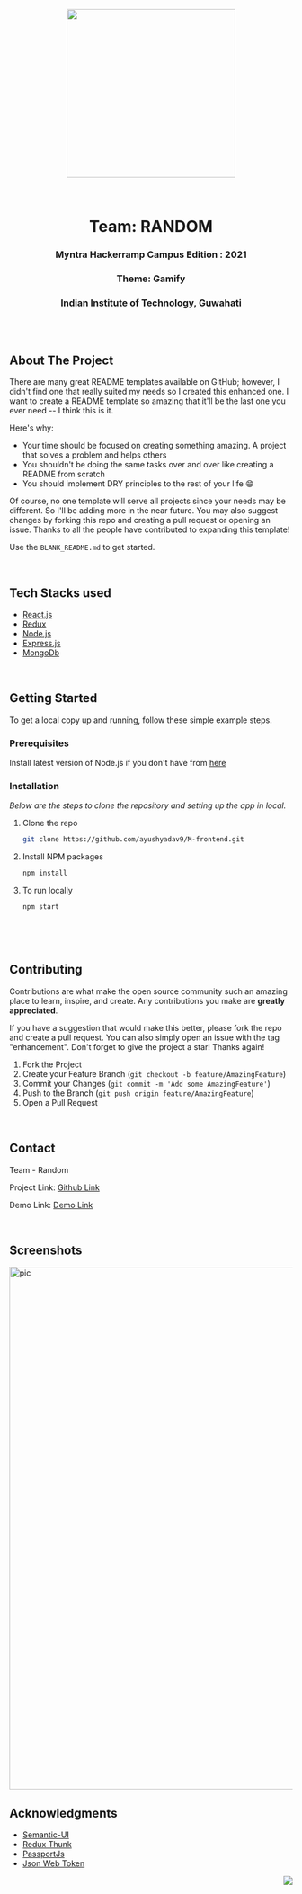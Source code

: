 <div id="top"></div>
<!-- PROJECT LOGO -->
<p align="center">
  <img width="300px" src="https://myntrascmuistatic.myntassets.com/partner-assets/unity/img/myntra-icon.png">
</p>
<br />
<div align="center">
    <h1>Team: RANDOM</H1>
    <H3>Myntra Hackerramp Campus Edition : 2021 </h3>
    <h3> Theme: Gamify</h3>
    <h3> Indian Institute of Technology, Guwahati </h3>
</div>

<br/>

<br/>


<!-- ABOUT THE PROJECT -->

## About The Project


There are many great README templates available on GitHub; however, I didn't find one that really suited my needs so I created this enhanced one. I want to create a README template so amazing that it'll be the last one you ever need -- I think this is it.

Here's why:
* Your time should be focused on creating something amazing. A project that solves a problem and helps others
* You shouldn't be doing the same tasks over and over like creating a README from scratch
* You should implement DRY principles to the rest of your life :smile:

Of course, no one template will serve all projects since your needs may be different. So I'll be adding more in the near future. You may also suggest changes by forking this repo and creating a pull request or opening an issue. Thanks to all the people have contributed to expanding this template!

Use the `BLANK_README.md` to get started.

<p align="right"><br/></p>

## Tech Stacks used


* [React.js](https://reactjs.org/)
* [Redux](https://redux.js.org/)
* [Node.js](https://nodejs.org/)
* [Express.js](https://expressjs.com/)
* [MongoDb](https://www.mongodb.com/)
  

<p align="right"><br/></p>


<!-- GETTING STARTED -->
## Getting Started

To get a local copy up and running, follow these simple example steps.

### Prerequisites
Install latest version of Node.js if you don't have from   [here](https://nodejs.org/dist/v16.13.0/node-v16.13.0-x64.msi)

### Installation

_Below are the steps to clone the repository and  setting up the app in local._


1. Clone the repo
   ```sh
   git clone https://github.com/ayushyadav9/M-frontend.git
   ```
2. Install NPM packages
   ```sh
   npm install
   ```
3. To run locally 
   ```js
   npm start
   ```

<p align="right"><br/></p>



<p align="right"><br/></p>



<!-- CONTRIBUTING -->
## Contributing

Contributions are what make the open source community such an amazing place to learn, inspire, and create. Any contributions you make are **greatly appreciated**.

If you have a suggestion that would make this better, please fork the repo and create a pull request. You can also simply open an issue with the tag "enhancement".
Don't forget to give the project a star! Thanks again!

1. Fork the Project
2. Create your Feature Branch (`git checkout -b feature/AmazingFeature`)
3. Commit your Changes (`git commit -m 'Add some AmazingFeature'`)
4. Push to the Branch (`git push origin feature/AmazingFeature`)
5. Open a Pull Request

<p align="right"><br/></p>




<!-- CONTACT -->
## Contact

Team - Random

Project Link: [Github Link](https://github.com/ayushyadav9/M-frontend)

Demo Link: [Demo Link](https://m-frontend.netlify.app/)

<p align="right"><br/></p>

## Screenshots
<img width="930" alt="pic" src="https://github.com/ayushyadav9/M-frontend/blob/master/public/Screenshots/Picture2.png">

<!-- ACKNOWLEDGMENTS -->
## Acknowledgments

* [Semantic-UI](https://semantic-ui.com/)
* [Redux Thunk](https://github.com/reduxjs/redux-thunk)
* [PassportJs](http://www.passportjs.org/)
* [Json Web Token](https://jwt.io/)

<p align="right"><a href="#top"><img src="https://img.icons8.com/external-kiranshastry-gradient-kiranshastry/64/000000/external-up-arrow-alignment-and-tools-kiranshastry-gradient-kiranshastry.png"/></a></p>

